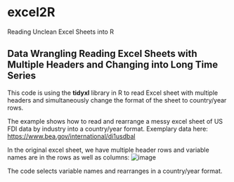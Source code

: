 # excel2R
Reading Unclean Excel Sheets into R

## Data Wrangling Reading Excel Sheets with Multiple Headers and Changing into Long Time Series
This code is using the **tidyxl** library in R to read Excel sheet with multiple headers and simultaneously change the format of the sheet to country/year rows. 

The example shows how to read and rearrange a messy excel sheet of US FDI data by industry into a country/year format. Exemplary data here: https://www.bea.gov/international/di1usdbal

In the original excel sheet, we have multiple header rows and variable names are in the rows as well as columns:
![image](https://user-images.githubusercontent.com/81718379/129399013-c8832d30-83a6-4681-b8f4-0040498c33b7.png)

The code selects variable names and rearranges in a country/year format.
